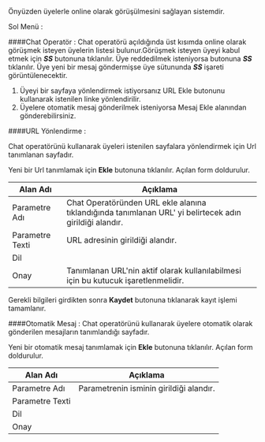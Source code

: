 Önyüzden üyelerle online olarak görüşülmesini sağlayan sistemdir.

Sol Menü :

####Chat Operatör :
Chat operatörü açıldığında üst kısımda online olarak görüşmek isteyen üyelerin listesi bulunur.Görüşmek isteyen üyeyi kabul etmek için ***SS*** butonuna tıklanılır. Üye reddedilmek isteniyorsa butonuna ***SS*** tıklanılır. Üye yeni bir mesaj göndermişse üye sütununda ***SS*** işareti görüntülenecektir.

1. Üyeyi bir sayfaya yönlendirmek istiyorsanız URL Ekle butonunu kullanarak istenilen linke yönlendirilir.
2. Üyelere otomatik mesaj gönderilmek isteniyorsa Mesaj Ekle alanından gönderebilirsiniz.

####URL Yönlendirme :


Chat operatörünü kullanarak üyeleri istenilen sayfalara yönlendirmek için Url tanımlanan sayfadır.

Yeni bir Url tanımlamak için **Ekle**  butonuna tıklanılır. Açılan form doldurulur.

|Alan Adı|Açıklama|
|--|--|
|Parametre Adı|Chat Operatöründen URL ekle alanına tıklandığında tanımlanan URL' yi belirtecek adın girildiği alandır.|
|Parametre Texti|URL adresinin girildiği alandır.|
|Dil||
|Onay|Tanımlanan URL'nin aktif olarak kullanılabilmesi için bu kutucuk işaretlenmelidir.|

Gerekli bilgileri girdikten sonra **Kaydet** butonuna tıklanarak kayıt işlemi tamamlanır.

####Otomatik Mesaj :
Chat operatörünü kullanarak üyelere otomatik olarak gönderilen mesajların tanımlandığı sayfadır.

Yeni bir otomatik mesaj tanımlamak için **Ekle**  butonuna tıklanılır. Açılan form doldurulur.

|Alan Adı|Açıklama|
|--|--|
|Parametre Adı|Parametrenin isminin girildiği alandır.|
|Parametre Texti||
|Dil||
|Onay||
